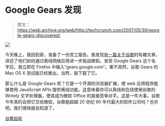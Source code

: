# Google Gears 发现

> 原文：<https://web.archive.org/web/http://techcrunch.com/2007/05/30/google-gears-discovered/>

![](img/e1828652b3f276f163d5f1208db7be4a.png)

今天晚上，我回到家，准备了一份苦工报告。我发现[有一篇关于谷歌](https://web.archive.org/web/20131111064441/http://www.ft.com/cms/s/51c32f3c-0efc-11dc-b444-000b5df10621.html)的有趣文章，讲述了他们如何通过离线网络应用进一步挑战微软。发现 Google Gears 这个名字后，我立即在 Firefox 中输入“gears.google.com”。果不其然，谷歌 Gears 的 Mac OS X 测试版已经推出，当然，我下载了它。

那么什么是 Google Gears 呢？它是一个开源的浏览器扩展，使 web 应用程序能够使用 JavaScript APIs 提供离线功能。这意味着你可以离线和在线使用谷歌的 Writely 文字处理器，使其成为微软 Office 的直接竞争对手。这是一件大事，谷歌今年真的会把它交给微软。谷歌能超越 20 世纪 90 年代最大的软件公司吗？也许吧。我们很快就会知道了。

[谷歌齿轮](https://web.archive.org/web/20131111064441/http://gears.google.com/)